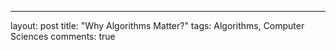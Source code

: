 ---
layout: post
title: "Why Algorithms Matter?"
tags: Algorithms, Computer Sciences
comments: true
